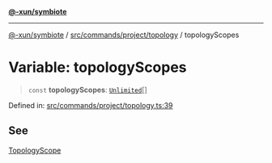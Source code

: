 [**@-xun/symbiote**](../../../../../README.md)

***

[@-xun/symbiote](../../../../../README.md) / [src/commands/project/topology](../README.md) / topologyScopes

# Variable: topologyScopes

> `const` **topologyScopes**: [`Unlimited`](../../../../configure/enumerations/UnlimitedGlobalScope.md#unlimited)[]

Defined in: [src/commands/project/topology.ts:39](https://github.com/Xunnamius/symbiote/blob/4f71380506e8b2505a907d817794b6730bca4f95/src/commands/project/topology.ts#L39)

## See

[TopologyScope](../../../../configure/enumerations/UnlimitedGlobalScope.md)
